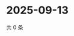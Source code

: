 # 2025-09-13

共 0 条

<!-- BEGIN ZHIHUQUESTIONS -->
<!-- 最后更新时间 Sat Sep 13 2025 06:09:59 GMT+0800 (China Standard Time) -->

<!-- END ZHIHUQUESTIONS -->
